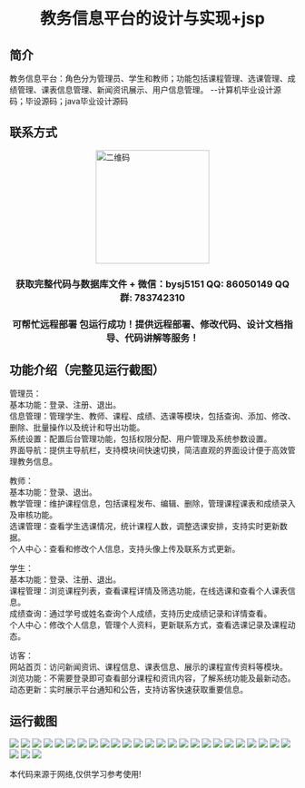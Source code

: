 <p><h1 align="center">教务信息平台的设计与实现+jsp</h1></p>

## 简介
教务信息平台：角色分为管理员、学生和教师；功能包括课程管理、选课管理、成绩管理、课表信息管理、新闻资讯展示、用户信息管理。    --计算机毕业设计源码；毕设源码；java毕业设计源码


## 联系方式
<img src="https://bs-1329754181.cos.ap-shanghai.myqcloud.com/wx.jpg" alt="二维码" style="display: block; margin: 0 auto;" width="200px">
<p><h3 align="center">获取完整代码与数据库文件 + 微信：bysj5151 QQ: 86050149 QQ群: 783742310</h3></p>
<p><h3 align="center">可帮忙远程部署 包运行成功！提供远程部署、修改代码、设计文档指导、代码讲解等服务！</h3></p>

## 功能介绍（完整见运行截图）
管理员：  
基本功能：登录、注册、退出。  
信息管理：管理学生、教师、课程、成绩、选课等模块，包括查询、添加、修改、删除、批量操作以及统计和导出功能。  
系统设置：配置后台管理功能，包括权限分配、用户管理及系统参数设置。  
界面导航：提供主导航栏，支持模块间快速切换，简洁直观的界面设计便于高效管理教务信息。  

教师：  
基本功能：登录、退出。  
教学管理：维护课程信息，包括课程发布、编辑、删除，管理课程课表和成绩录入及审核功能。  
选课管理：查看学生选课情况，统计课程人数，调整选课安排，支持实时更新数据。  
个人中心：查看和修改个人信息，支持头像上传及联系方式更新。  

学生：  
基本功能：登录、注册、退出。  
课程管理：浏览课程列表，查看课程详情及筛选功能，在线选课和查看个人课表信息。  
成绩查询：通过学号或姓名查询个人成绩，支持历史成绩记录和详情查看。  
个人中心：修改个人信息，管理个人资料，更新联系方式，查看选课记录及课程动态。  

访客：  
网站首页：访问新闻资讯、课程信息、课表信息、展示的课程宣传资料等模块。  
浏览功能：不需要登录即可查看部分课程和资讯内容，了解系统功能及最新动态。  
动态更新：实时展示平台通知和公告，支持访客快速获取重要信息。


## 运行截图
![](https://bs-1329754181.cos.ap-shanghai.myqcloud.com/ssm/JiaowuXinxipingtaiJsp/img/001.jpg)
![](https://bs-1329754181.cos.ap-shanghai.myqcloud.com/ssm/JiaowuXinxipingtaiJsp/img/002.jpg)
![](https://bs-1329754181.cos.ap-shanghai.myqcloud.com/ssm/JiaowuXinxipingtaiJsp/img/003.jpg)
![](https://bs-1329754181.cos.ap-shanghai.myqcloud.com/ssm/JiaowuXinxipingtaiJsp/img/004.jpg)
![](https://bs-1329754181.cos.ap-shanghai.myqcloud.com/ssm/JiaowuXinxipingtaiJsp/img/005.jpg)
![](https://bs-1329754181.cos.ap-shanghai.myqcloud.com/ssm/JiaowuXinxipingtaiJsp/img/006.jpg)
![](https://bs-1329754181.cos.ap-shanghai.myqcloud.com/ssm/JiaowuXinxipingtaiJsp/img/007.jpg)
![](https://bs-1329754181.cos.ap-shanghai.myqcloud.com/ssm/JiaowuXinxipingtaiJsp/img/008.jpg)
![](https://bs-1329754181.cos.ap-shanghai.myqcloud.com/ssm/JiaowuXinxipingtaiJsp/img/009.jpg)
![](https://bs-1329754181.cos.ap-shanghai.myqcloud.com/ssm/JiaowuXinxipingtaiJsp/img/010.jpg)
![](https://bs-1329754181.cos.ap-shanghai.myqcloud.com/ssm/JiaowuXinxipingtaiJsp/img/011.jpg)
![](https://bs-1329754181.cos.ap-shanghai.myqcloud.com/ssm/JiaowuXinxipingtaiJsp/img/012.jpg)
![](https://bs-1329754181.cos.ap-shanghai.myqcloud.com/ssm/JiaowuXinxipingtaiJsp/img/013.jpg)
![](https://bs-1329754181.cos.ap-shanghai.myqcloud.com/ssm/JiaowuXinxipingtaiJsp/img/014.jpg)
![](https://bs-1329754181.cos.ap-shanghai.myqcloud.com/ssm/JiaowuXinxipingtaiJsp/img/015.jpg)
![](https://bs-1329754181.cos.ap-shanghai.myqcloud.com/ssm/JiaowuXinxipingtaiJsp/img/016.jpg)
![](https://bs-1329754181.cos.ap-shanghai.myqcloud.com/ssm/JiaowuXinxipingtaiJsp/img/017.jpg)
![](https://bs-1329754181.cos.ap-shanghai.myqcloud.com/ssm/JiaowuXinxipingtaiJsp/img/018.jpg)
![](https://bs-1329754181.cos.ap-shanghai.myqcloud.com/ssm/JiaowuXinxipingtaiJsp/img/019.jpg)
![](https://bs-1329754181.cos.ap-shanghai.myqcloud.com/ssm/JiaowuXinxipingtaiJsp/img/020.jpg)
![](https://bs-1329754181.cos.ap-shanghai.myqcloud.com/ssm/JiaowuXinxipingtaiJsp/img/021.jpg)
![](https://bs-1329754181.cos.ap-shanghai.myqcloud.com/ssm/JiaowuXinxipingtaiJsp/img/022.jpg)
![](https://bs-1329754181.cos.ap-shanghai.myqcloud.com/ssm/JiaowuXinxipingtaiJsp/img/023.jpg)
![](https://bs-1329754181.cos.ap-shanghai.myqcloud.com/ssm/JiaowuXinxipingtaiJsp/img/024.jpg)
![](https://bs-1329754181.cos.ap-shanghai.myqcloud.com/ssm/JiaowuXinxipingtaiJsp/img/025.jpg)
![](https://bs-1329754181.cos.ap-shanghai.myqcloud.com/ssm/JiaowuXinxipingtaiJsp/img/026.jpg)
![](https://bs-1329754181.cos.ap-shanghai.myqcloud.com/ssm/JiaowuXinxipingtaiJsp/img/027.jpg)
![](https://bs-1329754181.cos.ap-shanghai.myqcloud.com/ssm/JiaowuXinxipingtaiJsp/img/028.jpg)

<p>本代码来源于网络,仅供学习参考使用!</p>
